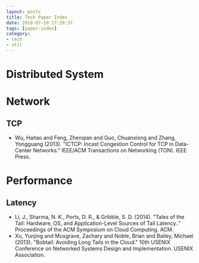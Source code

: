 ```yaml
---
layout: posts
title: Tech Paper Index
date: 2018-07-18 17:29:37
tags: [paper-index]
category:
- tech
- util
---
```


# Distributed System

<!-- more -->

# Network
## TCP
- Wu, Haitao and Feng, Zhenqian and Guo, Chuanxiong and Zhang, Yongguang (2013). "ICTCP: Incast Congestion Control for TCP in Data-Center Networks." IEEE/ACM Transactions on Networking (TON). IEEE Press.

# Performance

## Latency
- Li, J., Sharma, N. K., Ports, D. R., & Gribble, S. D. (2014). "Tales of the Tail: Hardware, OS, and Application-Level Sources of Tail Latency.." Proceedings of the ACM Symposium on Cloud Computing. ACM.
- Xu, Yunjing and Musgrave, Zachary and Noble, Brian and Bailey, Michael (2013). "Bobtail: Avoiding Long Tails in the Cloud." 10th USENIX Conference on Networked Systems Design and Implementation. USENIX Association.


